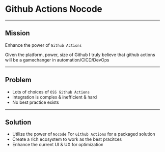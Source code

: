 # Github Actions Nocode

---

## Mission

Enhance the power of `Github Actions`

Given the platform, power, size of Github
I truly believe that github actions will be a gamechanger
in automation/CICD/DevOps

---

## Problem

- Lots of choices of `OSS Github Actions`
- Integration is complex & inefficient & hard
- No best practice exists

---

## Solution

- Utilize the power of `Nocode` For `Github Actions` for a packaged solution
- Create a rich ecosystem to work as the best pracitces
- Enhance the current UI & UX for optimization
